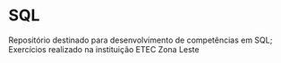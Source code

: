 # SQL
Repositório destinado para desenvolvimento de competências em SQL; Exercícios realizado na instituição ETEC Zona Leste
